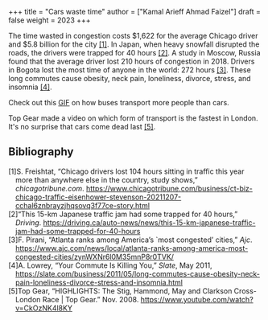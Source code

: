+++
title = "Cars waste time"
author = ["Kamal Arieff Ahmad Faizel"]
draft = false
weight = 2023
+++

The time wasted in congestion costs $1,622 for the average Chicago driver and $5.8 billion for the city <a href="#citeproc_bib_item_1">[1]</a>. In Japan, when heavy snowfall disrupted the roads, the drivers were trapped for 40 hours <a href="#citeproc_bib_item_2">[2]</a>. A study in Moscow, Russia found that the average driver lost 210 hours of congestion in 2018. Drivers in Bogota lost the most time of anyone in the world: 272 hours <a href="#citeproc_bib_item_3">[3]</a>. These long commutes cause obesity, neck pain, loneliness, divorce, stress, and insomnia <a href="#citeproc_bib_item_4">[4]</a>.

Check out this [GIF](https://twitter.com/metrolosangeles/status/1153807208229957632) on how buses transport more people than cars.

Top Gear made a video on which form of transport is the fastest in London. It's no surprise that cars come dead last <a href="#citeproc_bib_item_5">[5]</a>.

## Bibliography

<style>.csl-left-margin{float: left; padding-right: 0em;}
 .csl-right-inline{margin: 0 0 0 1em;}</style><div class="csl-bib-body">
  <div class="csl-entry"><a id="citeproc_bib_item_1"></a>
    <div class="csl-left-margin">[1]</div><div class="csl-right-inline">S. Freishtat, “Chicago drivers lost 104 hours sitting in traffic this year more than anywhere else in the country, study shows,” <i>chicagotribune.com</i>. <a href="https://www.chicagotribune.com/business/ct-biz-chicago-traffic-eisenhower-stevenson-20211207-cchal6znbrayzjhqsovq3f77ce-story.html">https://www.chicagotribune.com/business/ct-biz-chicago-traffic-eisenhower-stevenson-20211207-cchal6znbrayzjhqsovq3f77ce-story.html</a></div>
  </div>
  <div class="csl-entry"><a id="citeproc_bib_item_2"></a>
    <div class="csl-left-margin">[2]</div><div class="csl-right-inline">“This 15-km Japanese traffic jam had some trapped for 40 hours,” <i>Driving</i>. <a href="https://driving.ca/auto-news/news/this-15-km-japanese-traffic-jam-had-some-trapped-for-40-hours">https://driving.ca/auto-news/news/this-15-km-japanese-traffic-jam-had-some-trapped-for-40-hours</a></div>
  </div>
  <div class="csl-entry"><a id="citeproc_bib_item_3"></a>
    <div class="csl-left-margin">[3]</div><div class="csl-right-inline">F. Pirani, “Atlanta ranks among America’s `most congested’ cities,” <i>Ajc</i>. <a href="https://www.ajc.com/news/local/atlanta-ranks-among-america-most-congested-cities/zynWXNr6l0M35mnP8r0TVK/">https://www.ajc.com/news/local/atlanta-ranks-among-america-most-congested-cities/zynWXNr6l0M35mnP8r0TVK/</a></div>
  </div>
  <div class="csl-entry"><a id="citeproc_bib_item_4"></a>
    <div class="csl-left-margin">[4]</div><div class="csl-right-inline">A. Lowrey, “Your Commute Is Killing You,” <i>Slate</i>, May 2011, <a href="https://slate.com/business/2011/05/long-commutes-cause-obesity-neck-pain-loneliness-divorce-stress-and-insomnia.html">https://slate.com/business/2011/05/long-commutes-cause-obesity-neck-pain-loneliness-divorce-stress-and-insomnia.html</a></div>
  </div>
  <div class="csl-entry"><a id="citeproc_bib_item_5"></a>
    <div class="csl-left-margin">[5]</div><div class="csl-right-inline">Top Gear, “HIGHLIGHTS: The Stig, Hammond, May and Clarkson Cross-London Race | Top Gear.” Nov. 2008. <a href="https://www.youtube.com/watch?v=CkOzNK4l8KY">https://www.youtube.com/watch?v=CkOzNK4l8KY</a></div>
  </div>
</div>
